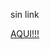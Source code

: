
sin link

[AQUI!!!](https://github.com/valepm0511)
<!-- [ENLACE ROTO!!!](http://www.linkquenoexiste.com/) -->